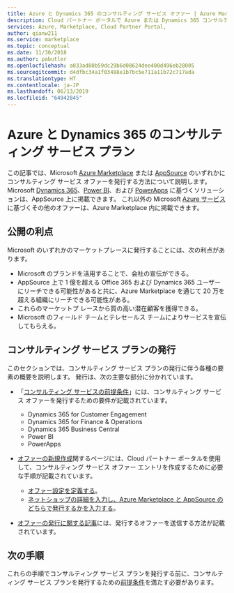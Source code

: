 ```yaml
---
title: Azure と Dynamics 365 のコンサルティング サービス オファー | Azure Marketplace
description: Cloud パートナー ポータルで Azure または Dynamics 365 コンサルティング サービス プランを定義および発行するためのガイド。
services: Azure, Marketplace, Cloud Partner Portal,
author: qianw211
ms.service: marketplace
ms.topic: conceptual
ms.date: 11/30/2018
ms.author: pabutler
ms.openlocfilehash: a033ad80b59dc29b6d08624dee400d496eb28005
ms.sourcegitcommit: d4dfbc34a1f03488e1b7bc5e711a11b72c717ada
ms.translationtype: HT
ms.contentlocale: ja-JP
ms.lasthandoff: 06/13/2019
ms.locfileid: "64942845"
---
```

# <a name="azure-and-dynamics-365-consulting-service-offer"></a>Azure と Dynamics 365 のコンサルティング サービス プラン

この記事では、Microsoft <a href="https://azuremarketplace.microsoft.com">Azure Marketplace</a> または <a href="https://appsource.microsoft.com">AppSource</a> のいずれかにコンサルティング サービス オファーを発行する方法について説明します。 Microsoft <a href="https://dynamics.microsoft.com">Dynamics 365</a>、<a href="https://powerbi.microsoft.com">Power BI</a>、および <a href="https://powerapps.microsoft.com">PowerApps</a> に基づくソリューションは、AppSource 上に掲載できます。 これ以外の Microsoft <a href="https://azure.microsoft.com/services">Azure サービス</a>に基づくその他のオファーは、Azure Marketplace 内に掲載できます。

## <a name="publishing-benefits"></a>公開の利点

Microsoft のいずれかのマーケットプレースに発行することには、次の利点があります。

- Microsoft のブランドを活用することで、会社の宣伝ができる。
- AppSource 上で 1 億を超える Office 365 および Dynamics 365 ユーザーにリーチできる可能性があると共に、Azure Marketplace を通じて 20 万を超える組織にリーチできる可能性がある。
- これらのマーケットプ レースから質の高い潜在顧客を獲得できる。
- Microsoft のフィールド チームとテレセールス チームによりサービスを宣伝してもらえる。

## <a name="publish-a-consulting-service-offer"></a>コンサルティング サービス プランの発行

このセクションでは、コンサルティング サービス プランの発行に伴う各種の要素の概要を説明します。 発行は、次の主要な部分に分かれています。

- 「[コンサルティング サービスの前提条件](./cpp-consulting-service-prerequisites.md)」には、コンサルティング サービス オファーを発行するための要件が記載されています。
 
    - Dynamics 365 for Customer Engagement 
    - Dynamics 365 for Finance & Operations 
    - Dynamics 365 Business Central 
    - Power BI 
    - PowerApps
- [オファーの新規作成](./cpp-consulting-service-create-offer.md)関するページには、Cloud パートナー ポータルを使用して、コンサルティング サービス オファー エントリを作成するために必要な手順が記載されています。
    - [オファー設定を定義する](./cpp-consulting-service-define-offer-settings.md)。
    - [ネットショップの詳細を入力し、Azure Marketplace と AppSource のどちらで発行するかを入力する](./cpp-consulting-service-storefront-details.md)。
- [オファーの発行に関する記事](./cpp-consulting-service-publish-offer.md)には、発行するオファーを送信する方法が記載されています。

## <a name="next-steps"></a>次の手順

これらの手順でコンサルティング サービス プランを発行する前に、コンサルティング サービス プランを発行するための[前提条件](./cpp-consulting-service-prerequisites.md)を満たす必要があります。